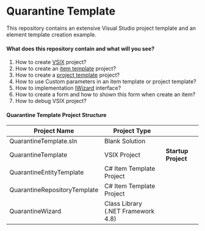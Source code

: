 # **Quarantine Template**
This repository contains an extensive Visual Studio project template and an element template creation example.

#### What does this repository contain and what will you see?
 1. How to create [VSIX](https://docs.microsoft.com/en-us/visualstudio/extensibility/?view=vs-2019) project?
 2. How to create an [item template](https://docs.microsoft.com/en-us/visualstudio/ide/solutions-and-projects-in-visual-studio?view=vs-2019) project?
 3. How to create a [project template](https://docs.microsoft.com/en-us/visualstudio/ide/solutions-and-projects-in-visual-studio?view=vs-2019) project?
 4. How to use Custom parameters in an item template or project template?
 5. How to implementation [IWizard](https://docs.microsoft.com/en-us/dotnet/api/microsoft.visualstudio.templatewizard.iwizard?view=visualstudiosdk-2017&viewFallbackFrom=visualstudiosdk-2019) interface?
 6. How to create a form and how to shown this form when create an item?
 7. How to debug VSIX project?
 
#### Quarantine Template Project Structure

| Project Name| Project Type | |
| ------------ | ------------ |------------ |
| QuarantineTemplate.sln | Blank Solution | |
| QuarantineTemplate | VSIX Project | **Startup Project** |
| QuarantineEntityTemplate |  C# Item Template Project | |
| QuarantineRepositoryTemplate |  C# Item Template Project | |
| QuarantineWizard |  Class Library (.NET Framework 4.8) |   |  |
